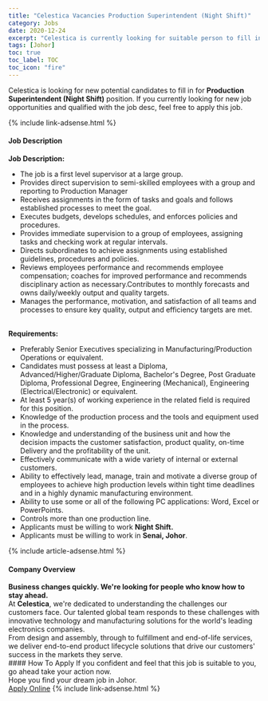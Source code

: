 ```yaml
---
title: "Celestica Vacancies Production Superintendent (Night Shift)" 
category: Jobs 
date: 2020-12-24 
excerpt: "Celestica is currently looking for suitable person to fill in the Production Superintendent (Night Shift) which positioned at Johor" 
tags: [Johor] 
toc: true 
toc_label: TOC 
toc_icon: "fire" 
--- 
```


<p>Celestica is looking for new potential candidates to fill in for <b>Production Superintendent (Night Shift)</b> position. If you currently looking for new job opportunities and qualified with the job desc, feel free to apply this job.
</p>{% include link-adsense.html %} 
<div><div><div><h4>Job Description</h4></div></div><div><div><span><div><div><strong>Job Description:</strong></div><ul><li>The job is a first level supervisor at a large group.</li><li>Provides direct supervision to semi-skilled employees with a group and reporting to Production Manager</li><li>Receives assignments in the form of tasks and goals and follows established processes to meet the goal.</li><li>Executes budgets, develops schedules, and enforces policies and procedures.</li><li>Provides immediate supervision to a group of employees, assigning tasks and checking work at regular intervals.</li><li>Directs subordinates to achieve assignments using established guidelines, procedures and policies.</li><li>Reviews employees performance and recommends employee compensation; coaches for improved performance and recommends disciplinary action as necessary.Contributes to monthly forecasts and owns daily/weekly output and quality targets.</li><li>Manages the performance, motivation, and satisfaction of all teams and processes to ensure key quality, output and efficiency targets are met.</li></ul><div><br><strong>Requirements:</strong></div><ul><li>Preferably Senior Executives specializing in Manufacturing/Production Operations or equivalent.</li><li>Candidates must possess at least a Diploma, Advanced/Higher/Graduate Diploma, Bachelor's Degree, Post Graduate Diploma, Professional Degree, Engineering (Mechanical), Engineering (Electrical/Electronic) or equivalent.</li><li>At least 5 year(s) of working experience in the related field is required for this position.</li><li>Knowledge of the production process and the tools and equipment used in the process.</li><li>Knowledge and understanding of the business unit and how the decision impacts the customer satisfaction, product quality, on-time Delivery and the profitability of the unit.</li><li>Effectively communicate with a wide variety of internal or external customers.</li><li>Ability to effectively lead, manage, train and motivate a diverse group of employees to achieve high production levels within tight time deadlines and in a highly dynamic manufacturing environment.</li><li>Ability to use some or all of the following PC applications: Word, Excel or PowerPoints.</li><li>Controls more than one production line.&#160;</li><li>Applicants must be willing to work <strong>Night Shift.</strong></li><li>Applicants must be willing to work in <strong>Senai, Johor</strong>.</li></ul></div></span></div></div></div> 
{% include article-adsense.html %} 
<div><div><div><h4>Company Overview</h4></div></div><div><div><span><div><div>
<strong>Business changes quickly. We're looking for people who know how to stay ahead.</strong></div>
<div>
	At <strong>Celestica</strong>, we're dedicated to understanding the challenges our customers face. Our talented global team responds to these challenges with innovative technology and manufacturing solutions for the world's leading electronics companies.</div>
<div>
	From design and assembly, through to fulfillment and end-of-life services, we deliver end-to-end product lifecycle solutions that drive our customers' success in the markets they serve.</div></div></span></div></div></div> 
#### How To Apply 
If you confident and feel that this job is suitable to you, go ahead take your action now. <br/> 
Hope you find your dream job in Johor. <br/> 
<a href="https://www.jobstreet.com.my/en/job/production-superintendent-night-shift-4450297?jobId=jobstreet-my-job-4450297&sectionRank=30&token=0~382e1886-09e9-4808-bfaf-efe98b7a7964&fr=SRP%20View%20In%20New%20Ta" class="btn btn--info" target="_blank" rel="nofollow noopenner">Apply Online</a> 
{% include link-adsense.html %} 